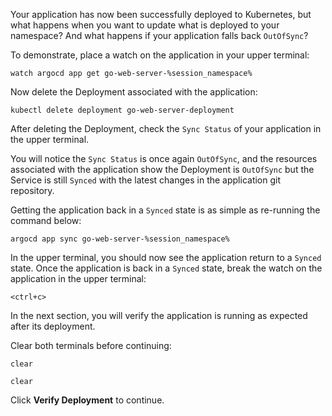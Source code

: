 Your application has now been successfully deployed to Kubernetes, but 
what happens when you want to update what is deployed to your namespace? 
And what happens if your application falls back `OutOfSync`?

To demonstrate, place a watch on the application in your upper terminal:

```execute-1
watch argocd app get go-web-server-%session_namespace%
```

Now delete the Deployment associated with the application:

```execute-2
kubectl delete deployment go-web-server-deployment
```

After deleting the Deployment, check the `Sync Status` of your application in the 
upper terminal.

You will notice the `Sync Status` is once again `OutOfSync`, and the resources 
associated with the application show the Deployment is `OutOfSync` but the Service 
is still `Synced` with the latest changes in the application git repository.

Getting the application back in a `Synced` state is as simple as re-running the command below:

```execute-2
argocd app sync go-web-server-%session_namespace%
```

In the upper terminal, you should now see the application return to a `Synced` state. Once the application 
is back in a `Synced` state, break the watch on the application in the upper terminal:

```execute-1
<ctrl+c>
```

In the next section, you will verify the application is running as expected after its deployment. 

Clear both terminals before continuing:

```execute-1
clear
```

```execute-2
clear
```

Click **Verify Deployment** to continue. 